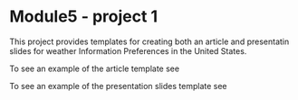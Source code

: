 # Module5 - project 1

This project provides templates for creating both an article and presentatin slides for weather Information Preferences in the United States.

To see an example of the article template see



To see an example of the presentation slides template see


